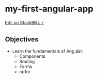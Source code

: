 # my-first-angular-app

[Edit on StackBlitz ⚡️](https://stackblitz.com/edit/685qdt)

## Objectives
- Learn the fundamentals of Angular:
  - Components
  - Routing
  - Forms
  - ngfor

 
